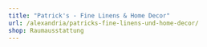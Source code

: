 ```yaml
---
title: "Patrick's - Fine Linens & Home Decor"
url: /alexandria/patricks-fine-linens-und-home-decor/
shop: Raumausstattung
---
```

